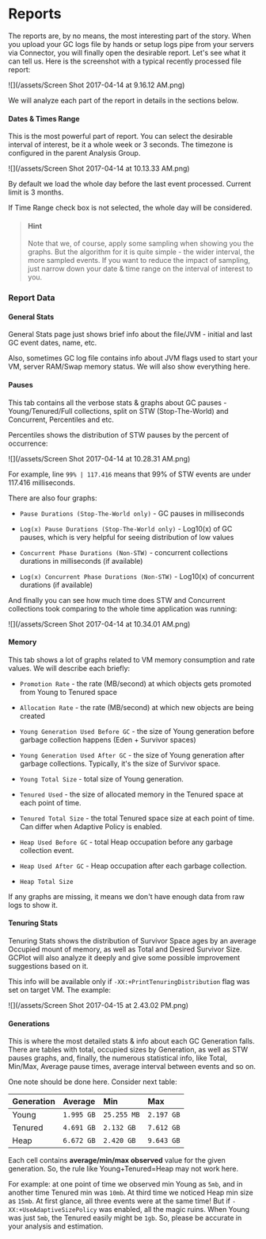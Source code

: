 # Reports

The reports are, by no means, the most interesting part of the story. When you upload your GC logs file by hands or setup logs pipe from your servers via Connector, you will finally open the desirable report. Let's see what it can tell us. Here is the screenshot with a typical recently processed file report:

![](/assets/Screen Shot 2017-04-14 at 9.16.12 AM.png)

We will analyze each part of the report in details in the sections below.

#### Dates & Times Range

This is the most powerful part of report. You can select the desirable interval of interest, be it a whole week or 3 seconds. The timezone is configured in the parent Analysis Group.

![](/assets/Screen Shot 2017-04-14 at 10.13.33 AM.png)

By default we load the whole day before the last event processed. Current limit is 3 months.

If Time Range check box is not selected, the whole day will be considered.

> #### Hint
>
> Note that we, of course, apply some sampling when showing you the graphs. But the algorithm for it is quite simple - the wider interval, the more sampled events. If you want to reduce the impact of sampling, just narrow down your date & time range on the interval of interest to you.

### Report Data

#### General Stats

General Stats page just shows brief info about the file/JVM - initial and last GC event dates, name, etc.

Also, sometimes GC log file contains info about JVM flags used to start your VM, server RAM/Swap memory status. We will also show everything here.

#### Pauses

This tab contains all the verbose stats & graphs about GC pauses - Young/Tenured/Full collections, split on STW \(Stop-The-World\) and Concurrent, Percentiles and etc.

Percentiles shows the distribution of STW pauses by the percent of occurrence:

![](/assets/Screen Shot 2017-04-14 at 10.28.31 AM.png)

For example, line `99% | 117.416` means that 99% of STW events are under 117.416 milliseconds.

There are also four graphs:

* `Pause Durations (Stop-The-World only)` - GC pauses in milliseconds

* `Log(x) Pause Durations (Stop-The-World only)` - Log10\(x\) of GC pauses, which is very helpful for seeing distribution of low values

* `Concurrent Phase Durations (Non-STW)` - concurrent collections durations in milliseconds \(if available\)

* `Log(x) Concurrent Phase Durations (Non-STW)` - Log10\(x\) of concurrent durations \(if available\)

And finally you can see how much time does STW and Concurrent collections took comparing to the whole time application was running:

![](/assets/Screen Shot 2017-04-14 at 10.34.01 AM.png)

#### Memory

This tab shows a lot of graphs related to VM memory consumption and rate values. We will describe each briefly:

* `Promotion Rate` - the rate \(MB/second\) at which objects gets promoted from Young to Tenured space
* `Allocation Rate` - the rate \(MB/second\) at which new objects are being created
* `Young Generation Used Before GC` - the size of Young generation before garbage collection happens \(Eden + Survivor spaces\)
* `Young Generation Used After GC` - the size of Young generation after garbage collections. Typically, it's the size of Survivor space.
* `Young Total Size` - total size of Young generation.

* `Tenured Used` - the size of allocated memory in the Tenured space at each point of time.

* `Tenured Total Size` - the total Tenured space size at each point of time. Can differ when Adaptive Policy is enabled.

* `Heap Used Before GC` - total Heap occupation before any garbage collection event.

* `Heap Used After GC` - Heap occupation after each garbage collection.

* `Heap Total Size`

If any graphs are missing, it means we don't have enough data from raw logs to show it.

#### Tenuring Stats

Tenuring Stats shows the distribution of Survivor Space ages by an average Occupied mount of memory, as well as Total and Desired Survivor Size. GCPlot will also analyze it deeply and give some possible improvement suggestions based on it.

This info will be available only if `-XX:+PrintTenuringDistribution` flag was set on target VM. The example:

![](/assets/Screen Shot 2017-04-15 at 2.43.02 PM.png)

#### Generations

This is where the most detailed stats & info about each GC Generation falls. There are tables with total, occupied sizes by Generation, as well as STW pauses graphs, and, finally, the numerous statistical info, like Total, Min/Max, Average pause times, average interval between events and so on.

One note should be done here. Consider next table:

| Generation | Average | Min | Max |
| :--- | :--- | :--- | :--- |
| Young | `1.995 GB` | `25.255 MB` | `2.197 GB` |
| Tenured | `4.691 GB` | `2.132 GB` | `7.612 GB` |
| Heap | `6.672 GB` | `2.420 GB` | `9.643 GB` |

Each cell contains **average/min/max observed** value for the given generation. So, the rule like Young+Tenured=Heap may not work here. 

For example: at one point of time we observed min Young as `5mb`, and in another time Tenured min was `10mb`. At third time we noticed Heap min size as `15mb`. At first glance, all three events were at the same time! But if `-XX:+UseAdaptiveSizePolicy` was enabled, all the magic ruins. When Young was just `5mb`, the Tenured easily might be `1gb`. So, please be accurate in your analysis and estimation.



